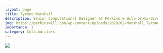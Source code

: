 ```yaml
---
layout: page
title: Tyrone Marshall
description: Senior Computational Designer at Perkins & Will<br>Co-Director of the Energy Lab at Perkins & Will<br>Senior Lecturer, Georgia Tech
img: https://perkinswill.com/wp-content/uploads/2020/02/Marshall_Tyrone_RESUME.jpg
importance: 1
category: Collaborators
---
```


<div class="profile"> 
<img src="https://perkinswill.com/wp-content/uploads/2020/02/Marshall_Tyrone_RESUME.jpg" class="img-fluid z-depth-1 rounded"/>
</div>
